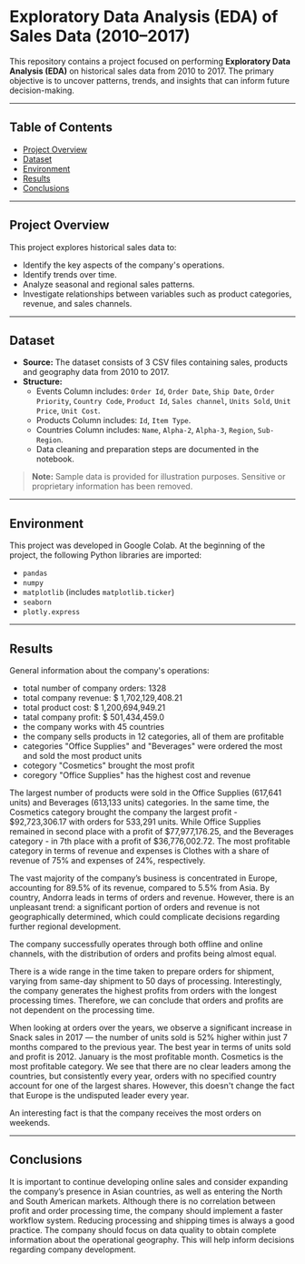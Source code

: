 # Exploratory Data Analysis (EDA) of Sales Data (2010–2017)

This repository contains a project focused on performing **Exploratory Data Analysis (EDA)** on historical sales data from 2010 to 2017. The primary objective is to uncover patterns, trends, and insights that can inform future decision-making.

---

## Table of Contents
- [Project Overview](#project-overview)
- [Dataset](#dataset)
- [Environment](#environment)
- [Results](#results)
- [Conclusions](#conclusions)

---

## Project Overview

This project explores historical sales data to:
- Identify the key aspects of the company's operations.
- Identify trends over time.
- Analyze seasonal and regional sales patterns.
- Investigate relationships between variables such as product categories, revenue, and sales channels.

---

## Dataset

- **Source:** The dataset consists of 3 CSV files containing sales, products and geography data from 2010 to 2017.
- **Structure:** 
  - Events Column includes: `Order Id`, `Order Date`, `Ship Date`, `Order Priority`, `Country Code`, `Product Id`, `Sales channel`, `Units Sold`, `Unit Price`, `Unit Cost`.
  - Products Column includes: `Id`, `Item Type`.
  - Countries Column includes: `Name`, `Alpha-2`, `Alpha-3`, `Region`, `Sub-Region`.
  - Data cleaning and preparation steps are documented in the notebook.

> **Note:** Sample data is provided for illustration purposes. Sensitive or proprietary information has been removed.

---

## Environment
This project was developed in Google Colab. 
At the beginning of the project, the following Python libraries are imported:
  - `pandas`
  - `numpy`
  - `matplotlib` (includes `matplotlib.ticker`)
  - `seaborn`
  - `plotly.express`

---

## Results 
General information about the company's operations:
- total number of company orders: 1328
- total company revenue: $ 1,702,129,408.21
- total product cost: $ 1,200,694,949.21
- tatal company profit: $ 501,434,459.0
- the company works with 45 countries
- the company sells products in 12 categories, all of them are profitable 
- categories "Office Supplies" and "Beverages" were ordered the most and sold the most product units
- cotegory "Cosmetics" brought the most profit
- coregory "Office Supplies" has the highest cost and revenue 

The largest number of products were sold in the Office Supplies (617,641 units) and Beverages (613,133 units) categories.
In the same time, the Cosmetics category brought the company the largest profit - $92,723,306.17 with orders for 533,291 units. While Office Supplies remained in second place with a profit of $77,977,176.25, and the Beverages category - in 7th place with a profit of $36,776,002.72.
The most profitable category in terms of revenue and expenses is Clothes with a share of revenue of 75% and expenses of 24%, respectively.

The vast majority of the company’s business is concentrated in Europe, accounting for 89.5% of its revenue, compared to 5.5% from Asia.
By country, Andorra leads in terms of orders and revenue.
However, there is an unpleasant trend: a significant portion of orders and revenue is not geographically determined, which could complicate decisions regarding further regional development.

The company successfully operates through both offline and online channels, with the distribution of orders and profits being almost equal.

There is a wide range in the time taken to prepare orders for shipment, varying from same-day shipment to 50 days of processing. Interestingly, the company generates the highest profits from orders with the longest processing times. Therefore, we can conclude that orders and profits are not dependent on the processing time.

When looking at orders over the years, we observe a significant increase in Snack sales in 2017 — the number of units sold is 52% higher within just 7 months compared to the previous year. The best year in terms of units sold and profit is 2012. January is the most profitable month. Cosmetics is the most profitable category. We see that there are no clear leaders among the countries, but consistently every year, orders with no specified country account for one of the largest shares. However, this doesn't change the fact that Europe is the undisputed leader every year.

An interesting fact is that the company receives the most orders on weekends.

---

## Conclusions
It is important to continue developing online sales and consider expanding the company’s presence in Asian countries, as well as entering the North and South American markets.
Although there is no correlation between profit and order processing time, the company should implement a faster workflow system. Reducing processing and shipping times is always a good practice.
The company should focus on data quality to obtain complete information about the operational geography. This will help inform decisions regarding company development.
